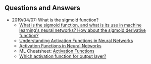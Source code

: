 ## Questions and Answers






- 2019/04/07: What is the sigmoid function?
    - [What is the sigmoid function, and what is its use in machine learning's neural networks? How about the sigmoid derivative function?](https://www.quora.com/What-is-the-sigmoid-function-and-what-is-its-use-in-machine-learnings-neural-networks-How-about-the-sigmoid-derivative-function)
    - [Understanding Activation Functions in Neural Networks](https://medium.com/the-theory-of-everything/understanding-activation-functions-in-neural-networks-9491262884e0)
    - [Activation Functions in Neural Networks](https://towardsdatascience.com/activation-functions-neural-networks-1cbd9f8d91d6)
    - ML Cheatsheet: [Activation Functions](https://ml-cheatsheet.readthedocs.io/en/latest/activation_functions.html)
    - [Which activation function for output layer?](https://stats.stackexchange.com/questions/218542/which-activation-function-for-output-layer)




